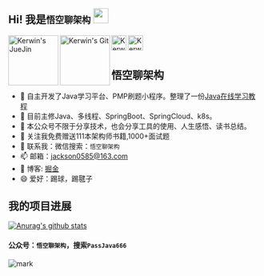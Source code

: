 ## Hi! 我是`悟空聊架构` <img src="https://raw.githubusercontent.com/iampavangandhi/iampavangandhi/master/gifs/Hi.gif" width="30px"></h2>

<a href="https://juejin.im/user/3773179639893229">
  <img align="left" alt="Kerwin's JueJin" width="100px" src="http://cdn.jayh.club/blog/20200825/S0qkWfh0icxi.svg" />
</a>
<a href="https://www.cnblogs.com/jackson0714/">
  <img align="left" alt="Kerwin's Git" width="100px" src="http://cdn.jayh.club/blog/20200825/mjmIBHNDQa1k.svg" />
</a>

<a href="https://github.com/Jackson0714">
  <img align="left" alt="Kerwin's Github" width="30px" src="http://cdn.jayh.club/blog/20200825/nirOUlMHGyYv.svg" />
</a>
<a href="http://cdn.jayh.club/blog/20200824/085127482.png">
  <img align="left" alt="Kerwin's WeChat" width="30px" src="http://cdn.jayh.club/blog/20200825/hqIhbKoSEhP6.svg" />
</a>

<br />
<br />

## 悟空聊架构
- 🔭 自主开发了Java学习平台、PMP刷题小程序。整理了一份[Java在线学习教程](http://jayh2018.gitee.io/passjava-learning/#/README)
- 🌱 目前主修Java、多线程、SpringBoot、SpringCloud、k8s。
- 👯 本公众号不限于分享技术，也会分享工具的使用、人生感悟、读书总结。
- 🤔 关注我免费赠送111本架构师书籍,1000+面试题
- 💬 联系我：微信搜索：`悟空聊架构`
- 📫 邮箱：jackson0585@163.com
- 🚀 博客: [掘金](https://juejin.im/user/3773179639893229)
- 😄 爱好：踢球，踢毽子

## 我的项目进展
[![Anurag's github stats](https://github-readme-stats.vercel.app/api?username=jackson0714)](https://github.com/jackson0714/github-readme-stats)

#### 公众号：`悟空聊架构`，搜索`PassJava666`
![mark](http://cdn.jayh.club/blog/20200821/K75cFsVS4EbR.jpg?imageslim)

